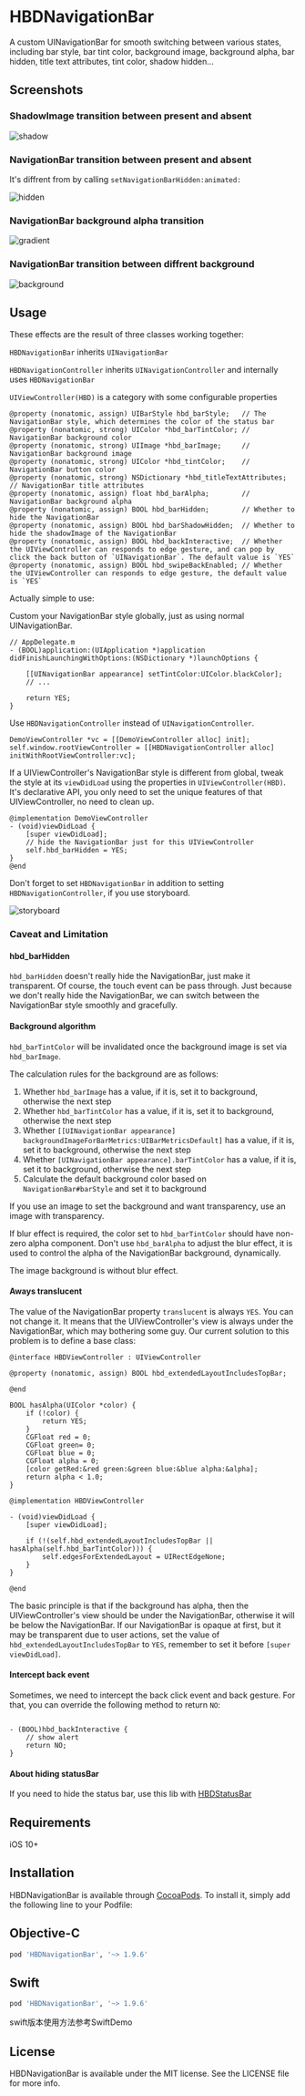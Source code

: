 # HBDNavigationBar

A custom UINavigationBar for smooth switching between various states, including bar style, bar tint color, background image, background alpha, bar hidden, title text attributes, tint color, shadow hidden...

## Screenshots

### ShadowImage transition between present and absent

![shadow](./screenshot/shadow.gif)

### NavigationBar transition between present and absent

It's diffrent from by calling `setNavigationBarHidden:animated:`

![hidden](./screenshot/hidden.gif)

### NavigationBar background alpha transition

![gradient](./screenshot/gradient.gif)

### NavigationBar transition between diffrent background

![background](./screenshot/background.gif)

## Usage

These effects are the result of three classes working together:

`HBDNavigationBar` inherits `UINavigationBar`

`HBDNavigationController` inherits `UINavigationController` and internally uses `HBDNavigationBar`

`UIViewController(HBD)` is a category with some configurable properties

```objc
@property (nonatomic, assign) UIBarStyle hbd_barStyle;   // The NavigationBar style, which determines the color of the status bar
@property (nonatomic, strong) UIColor *hbd_barTintColor; // NavigationBar background color
@property (nonatomic, strong) UIImage *hbd_barImage;     // NavigationBar background image
@property (nonatomic, strong) UIColor *hbd_tintColor;    // NavigationBar button color
@property (nonatomic, strong) NSDictionary *hbd_titleTextAttributes; // NavigationBar title attributes
@property (nonatomic, assign) float hbd_barAlpha;        // NavigationBar background alpha
@property (nonatomic, assign) BOOL hbd_barHidden;        // Whether to hide the NavigationBar
@property (nonatomic, assign) BOOL hbd_barShadowHidden;  // Whether to hide the shadowImage of the NavigationBar
@property (nonatomic, assign) BOOL hbd_backInteractive;  // Whether the UIViewController can responds to edge gesture, and can pop by click the back button of `UINavigationBar`. The default value is `YES`
@property (nonatomic, assign) BOOL hbd_swipeBackEnabled; // Whether the UIViewController can responds to edge gesture, the default value is `YES`
```

Actually simple to use:

Custom your NavigationBar style globally, just as using normal UINavigationBar.

```objc
// AppDelegate.m
- (BOOL)application:(UIApplication *)application didFinishLaunchingWithOptions:(NSDictionary *)launchOptions {

    [[UINavigationBar appearance] setTintColor:UIColor.blackColor];
    // ...

    return YES;
}
```

Use `HBDNavigationController` instead of `UINavigationController`.

```objc
DemoViewController *vc = [[DemoViewController alloc] init];
self.window.rootViewController = [[HBDNavigationController alloc] initWithRootViewController:vc];
```

If a UIViewController's NavigationBar style is different from global, tweak the style at its `viewDidLoad` using the properties in `UIViewController(HBD)`. It's declarative API, you only need to set the unique features of that UIViewController, no need to clean up.

```objc
@implementation DemoViewController
- (void)viewDidLoad {
    [super viewDidLoad];
    // hide the NavigationBar just for this UIViewController
    self.hbd_barHidden = YES;
}
@end
```

Don't forget to set `HBDNavigationBar` in addition to setting `HBDNavigationController`, if you use storyboard.

![storyboard](./screenshot/storyboard.jpg)

### Caveat and Limitation

#### hbd_barHidden

`hbd_barHidden` doesn't really hide the NavigationBar, just make it transparent. Of course, the touch event can be pass through. Just because we don't really hide the NavigationBar, we can switch between the NavigationBar style smoothly and gracefully.

#### Background algorithm

`hbd_barTintColor` will be invalidated once the background image is set via `hbd_barImage`.

The calculation rules for the background are as follows:

1. Whether `hbd_barImage` has a value, if it is, set it to background, otherwise the next step
2. Whether `hbd_barTintColor` has a value, if it is, set it to background, otherwise the next step
3. Whether `[[UINavigationBar appearance] backgroundImageForBarMetrics:UIBarMetricsDefault]` has a value, if it is, set it to background, otherwise the next step
4. Whether `[UINavigationBar appearance].barTintColor` has a value, if it is, set it to background, otherwise the next step
5. Calculate the default background color based on `NavigationBar#barStyle` and set it to background

If you use an image to set the background and want transparency, use an image with transparency.

If blur effect is required, the color set to `hbd_barTintColor` should have non-zero alpha component. Don't use `hbd_barAlpha` to adjust the blur effect, it is used to control the alpha of the NavigationBar background, dynamically.

The image background is without blur effect.

#### Aways translucent

The value of the NavigationBar property `translucent` is always `YES`. You can not change it. It means that the UIViewController's view is always under the NavigationBar, which may bothering some guy. Our current solution to this problem is to define a base class:

```objc
@interface HBDViewController : UIViewController

@property (nonatomic, assign) BOOL hbd_extendedLayoutIncludesTopBar;

@end

BOOL hasAlpha(UIColor *color) {
    if (!color) {
        return YES;
    }
    CGFloat red = 0;
    CGFloat green= 0;
    CGFloat blue = 0;
    CGFloat alpha = 0;
    [color getRed:&red green:&green blue:&blue alpha:&alpha];
    return alpha < 1.0;
}

@implementation HBDViewController

- (void)viewDidLoad {
    [super viewDidLoad];

    if (!(self.hbd_extendedLayoutIncludesTopBar || hasAlpha(self.hbd_barTintColor))) {
        self.edgesForExtendedLayout = UIRectEdgeNone;
    }
}

@end
```

The basic principle is that if the background has alpha, then the UIViewController's view should be under the NavigationBar, otherwise it will be below the NavigationBar.
If our NavigationBar is opaque at first, but it may be transparent due to user actions, set the value of `hbd_extendedLayoutIncludesTopBar` to `YES`, remember to set it before `[super viewDidLoad]`.

#### Intercept back event

Sometimes, we need to intercept the back click event and back gesture. For that, you can override the following method to return `NO`:

```objc

- (BOOL)hbd_backInteractive {
    // show alert
    return NO;
}

```

#### About hiding statusBar

If you need to hide the status bar, use this lib with [HBDStatusBar](https://github.com/listenzz/HBDStatusBar)

## Requirements

iOS 10+

## Installation

HBDNavigationBar is available through [CocoaPods](http://cocoapods.org). To install
it, simply add the following line to your Podfile:

## Objective-C
```ruby
pod 'HBDNavigationBar', '~> 1.9.6'
```

## Swift
```ruby
pod 'HBDNavigationBar', '~> 1.9.6'

```
swift版本使用方法参考SwiftDemo

## License

HBDNavigationBar is available under the MIT license. See the LICENSE file for more info.
